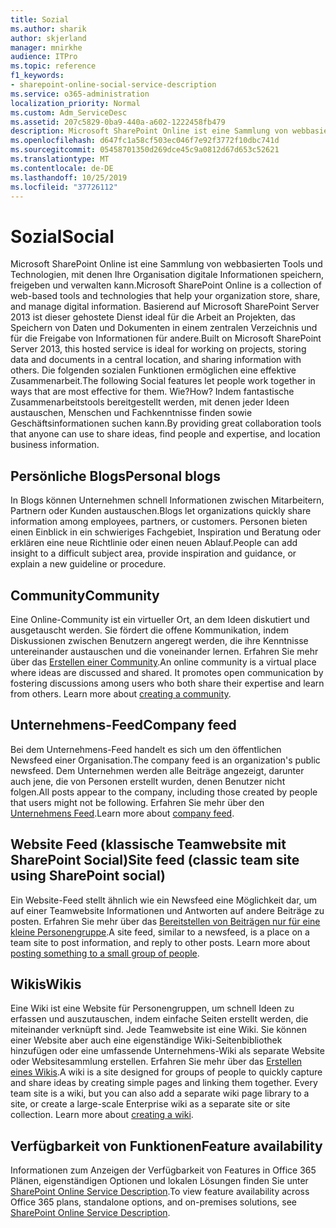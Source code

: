 ```yaml
---
title: Sozial
ms.author: sharik
author: skjerland
manager: mnirkhe
audience: ITPro
ms.topic: reference
f1_keywords:
- sharepoint-online-social-service-description
ms.service: o365-administration
localization_priority: Normal
ms.custom: Adm_ServiceDesc
ms.assetid: 207c5829-0ba9-440a-a602-1222458fb479
description: Microsoft SharePoint Online ist eine Sammlung von webbasierten Tools und Technologien, mit denen Ihre Organisation digitale Informationen speichern, freigeben und verwalten kann. Aufbauend auf Microsoft SharePoint Server 2013 ist dieser gehostete Dienst ideal für die Arbeit an Projekten, das Speichern von Daten und Dokumenten an einer zentralen Stelle und die Freigabe von Informationen für andere.
ms.openlocfilehash: d647fc1a58cf503ec046f7e92f3772f10dbc741d
ms.sourcegitcommit: 05458701350d269dce45c9a0812d67d653c52621
ms.translationtype: MT
ms.contentlocale: de-DE
ms.lasthandoff: 10/25/2019
ms.locfileid: "37726112"
---
```

# <a name="social"></a><span data-ttu-id="5f5d6-104">Sozial</span><span class="sxs-lookup"><span data-stu-id="5f5d6-104">Social</span></span>

<span data-ttu-id="5f5d6-105">Microsoft SharePoint Online ist eine Sammlung von webbasierten Tools und Technologien, mit denen Ihre Organisation digitale Informationen speichern, freigeben und verwalten kann.</span><span class="sxs-lookup"><span data-stu-id="5f5d6-105">Microsoft SharePoint Online is a collection of web-based tools and technologies that help your organization store, share, and manage digital information.</span></span> <span data-ttu-id="5f5d6-106">Basierend auf Microsoft SharePoint Server 2013 ist dieser gehostete Dienst ideal für die Arbeit an Projekten, das Speichern von Daten und Dokumenten in einem zentralen Verzeichnis und für die Freigabe von Informationen für andere.</span><span class="sxs-lookup"><span data-stu-id="5f5d6-106">Built on Microsoft SharePoint Server 2013, this hosted service is ideal for working on projects, storing data and documents in a central location, and sharing information with others.</span></span> <span data-ttu-id="5f5d6-107">Die folgenden sozialen Funktionen ermöglichen eine effektive Zusammenarbeit.</span><span class="sxs-lookup"><span data-stu-id="5f5d6-107">The following Social features let people work together in ways that are most effective for them.</span></span> <span data-ttu-id="5f5d6-108">Wie?</span><span class="sxs-lookup"><span data-stu-id="5f5d6-108">How?</span></span> <span data-ttu-id="5f5d6-109">Indem fantastische Zusammenarbeitstools bereitgestellt werden, mit denen jeder Ideen austauschen, Menschen und Fachkenntnisse finden sowie Geschäftsinformationen suchen kann.</span><span class="sxs-lookup"><span data-stu-id="5f5d6-109">By providing great collaboration tools that anyone can use to share ideas, find people and expertise, and location business information.</span></span> 
  
## <a name="personal-blogs"></a><span data-ttu-id="5f5d6-110">Persönliche Blogs</span><span class="sxs-lookup"><span data-stu-id="5f5d6-110">Personal blogs</span></span>

<span data-ttu-id="5f5d6-111">In Blogs können Unternehmen schnell Informationen zwischen Mitarbeitern, Partnern oder Kunden austauschen.</span><span class="sxs-lookup"><span data-stu-id="5f5d6-111">Blogs let organizations quickly share information among employees, partners, or customers.</span></span> <span data-ttu-id="5f5d6-112">Personen bieten einen Einblick in ein schwieriges Fachgebiet, Inspiration und Beratung oder erklären eine neue Richtlinie oder einen neuen Ablauf.</span><span class="sxs-lookup"><span data-stu-id="5f5d6-112">People can add insight to a difficult subject area, provide inspiration and guidance, or explain a new guideline or procedure.</span></span>
  
## <a name="community"></a><span data-ttu-id="5f5d6-113">Community</span><span class="sxs-lookup"><span data-stu-id="5f5d6-113">Community</span></span>

<span data-ttu-id="5f5d6-p104">Eine Online-Community ist ein virtueller Ort, an dem Ideen diskutiert und ausgetauscht werden. Sie fördert die offene Kommunikation, indem Diskussionen zwischen Benutzern angeregt werden, die ihre Kenntnisse untereinander austauschen und die voneinander lernen. Erfahren Sie mehr über das [Erstellen einer Community](https://go.microsoft.com/fwlink/p/?LinkId=271061).</span><span class="sxs-lookup"><span data-stu-id="5f5d6-p104">An online community is a virtual place where ideas are discussed and shared. It promotes open communication by fostering discussions among users who both share their expertise and learn from others. Learn more about [creating a community](https://go.microsoft.com/fwlink/p/?LinkId=271061).</span></span>
  
## <a name="company-feed"></a><span data-ttu-id="5f5d6-117">Unternehmens-Feed</span><span class="sxs-lookup"><span data-stu-id="5f5d6-117">Company feed</span></span>

<span data-ttu-id="5f5d6-118">Bei dem Unternehmens-Feed handelt es sich um den öffentlichen Newsfeed einer Organisation.</span><span class="sxs-lookup"><span data-stu-id="5f5d6-118">The company feed is an organization's public newsfeed.</span></span> <span data-ttu-id="5f5d6-119">Dem Unternehmen werden alle Beiträge angezeigt, darunter auch jene, die von Personen erstellt wurden, denen Benutzer nicht folgen.</span><span class="sxs-lookup"><span data-stu-id="5f5d6-119">All posts appear to the company, including those created by people that users might not be following.</span></span> <span data-ttu-id="5f5d6-120">Erfahren Sie mehr über den [Unternehmens Feed](https://support.office.com/article/D1A6A747-5789-498F-9DB5-C5692A9C9559).</span><span class="sxs-lookup"><span data-stu-id="5f5d6-120">Learn more about [company feed](https://support.office.com/article/D1A6A747-5789-498F-9DB5-C5692A9C9559).</span></span>
  
## <a name="site-feed-classic-team-site-using-sharepoint-social"></a><span data-ttu-id="5f5d6-121">Website Feed (klassische Teamwebsite mit SharePoint Social)</span><span class="sxs-lookup"><span data-stu-id="5f5d6-121">Site feed (classic team site using SharePoint social)</span></span>

<span data-ttu-id="5f5d6-p106">Ein Website-Feed stellt ähnlich wie ein Newsfeed eine Möglichkeit dar, um auf einer Teamwebsite Informationen und Antworten auf andere Beiträge zu posten. Erfahren Sie mehr über das [Bereitstellen von Beiträgen nur für eine kleine Personengruppe](https://go.microsoft.com/fwlink/p/?LinkId=271071).</span><span class="sxs-lookup"><span data-stu-id="5f5d6-p106">A site feed, similar to a newsfeed, is a place on a team site to post information, and reply to other posts. Learn more about [posting something to a small group of people](https://go.microsoft.com/fwlink/p/?LinkId=271071).</span></span>
  
## <a name="wikis"></a><span data-ttu-id="5f5d6-124">Wikis</span><span class="sxs-lookup"><span data-stu-id="5f5d6-124">Wikis</span></span>

<span data-ttu-id="5f5d6-p107">Eine Wiki ist eine Website für Personengruppen, um schnell Ideen zu erfassen und auszutauschen, indem einfache Seiten erstellt werden, die miteinander verknüpft sind. Jede Teamwebsite ist eine Wiki. Sie können einer Website aber auch eine eigenständige Wiki-Seitenbibliothek hinzufügen oder eine umfassende Unternehmens-Wiki als separate Website oder Websitesammlung erstellen. Erfahren Sie mehr über das [Erstellen eines Wikis](https://go.microsoft.com/fwlink/p/?LinkId=271358).</span><span class="sxs-lookup"><span data-stu-id="5f5d6-p107">A wiki is a site designed for groups of people to quickly capture and share ideas by creating simple pages and linking them together. Every team site is a wiki, but you can also add a separate wiki page library to a site, or create a large-scale Enterprise wiki as a separate site or site collection. Learn more about [creating a wiki](https://go.microsoft.com/fwlink/p/?LinkId=271358).</span></span>
  
## <a name="feature-availability"></a><span data-ttu-id="5f5d6-128">Verfügbarkeit von Funktionen</span><span class="sxs-lookup"><span data-stu-id="5f5d6-128">Feature availability</span></span>

<span data-ttu-id="5f5d6-129">Informationen zum Anzeigen der Verfügbarkeit von Features in Office 365 Plänen, eigenständigen Optionen und lokalen Lösungen finden Sie unter [SharePoint Online Service Description](sharepoint-online-service-description.md).</span><span class="sxs-lookup"><span data-stu-id="5f5d6-129">To view feature availability across Office 365 plans, standalone options, and on-premises solutions, see [SharePoint Online Service Description](sharepoint-online-service-description.md).</span></span>
